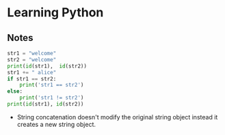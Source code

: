# Learning Python 

## Notes 

```python
str1 = "welcome"
str2 = "welcome"
print(id(str1),  id(str2))
str1 += " alice"
if str1 == str2:
    print('str1 == str2')
else: 
    print('str1 != str2')
print(id(str1), id(str2))
```

- String concatenation doesn't modify the original string object instead it creates a new string object.


